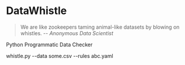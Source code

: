 # DataWhistle

> We are like zookeepers taming animal-like datasets by blowing on whistles.
> -- <cite>Anonymous Data Scientist</cite>

Python Programmatic Data Checker

whistle.py --data some.csv --rules abc.yaml
